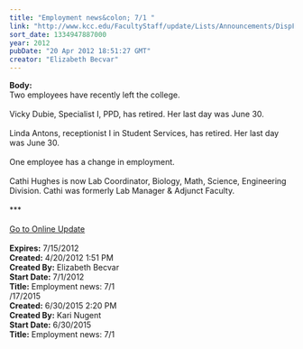 ```yaml
---
title: "Employment news&colon; 7/1 "
link: "http://www.kcc.edu/FacultyStaff/update/Lists/Announcements/DispForm.aspx?ID=680"
sort_date: 1334947887000
year: 2012
pubDate: "20 Apr 2012 18:51:27 GMT"
creator: "Elizabeth Becvar"
---
```


<div><b>Body:</b> <div class="ExternalClass1BB6D46D4500459EAA830B064135AEE2">
<div>Two employees have recently left the college.<br /> <br />Vicky Dubie, Specialist I, PPD, has retired. Her last day was June 30.<br /> </div>
<div>Linda Antons, receptionist I in Student Services, has retired. Her last day was June 30.<br /> <br />One employee has a change in employment.</div>
<div> </div>
<div>Cathi Hughes is now Lab Coordinator, Biology, Math, Science, Engineering Division. Cathi was formerly Lab Manager &amp; Adjunct Faculty.</div>
<div><br />***<br /> <br /><a href="/FacultyStaff/update/Pages/dailyupdate.aspx">Go to Online Update</a></div>
<div> </div></div></div>
<div><b>Expires:</b> 7/15/2012</div>
<div><b>Created:</b> 4/20/2012 1:51 PM</div>
<div><b>Created By:</b> Elizabeth Becvar</div>
<div><b>Start Date:</b> 7/1/2012</div>
<div><b>Title:</b> Employment news: 7/1 </div>
/17/2015</div>
<div><b>Created:</b> 6/30/2015 2:20 PM</div>
<div><b>Created By:</b> Kari Nugent</div>
<div><b>Start Date:</b> 6/30/2015</div>
<div><b>Title:</b> Employment news: 7/1</div>
